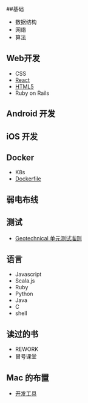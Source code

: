 
##基础
 * 数据结构
 * 网络
 * 算法

## Web开发
 * CSS
 * [React](https://github.com/datudou/Article/wiki/React)
 * [HTML5](https://github.com/datudou/Article/wiki/HTML5)
 * Ruby on Rails
 

## Android 开发

## iOS 开发

## Docker
 * K8s
 * [Dockerfile](https://github.com/datudou/Learning-Notes/blob/master/Docker/Dockerfile.md)
 
## 弱电布线

## 测试
 * [Geotechnical 单元测试准则](https://github.com/datudou/zh-unit-testing-guidelines/blob/master/readme.rst)

## 语言
 * Javascript
 * Scala.js
 * Ruby
 * Python
 * Java
 * C
 * shell

## 读过的书
 * REWORK
 * 冒号课堂

## Mac 的布置
 * [开发工具](https://github.com/datudou/Learning-Notes/blob/master/Mac/%E5%BC%80%E5%8F%91%E5%B7%A5%E5%85%B7.md)
 
